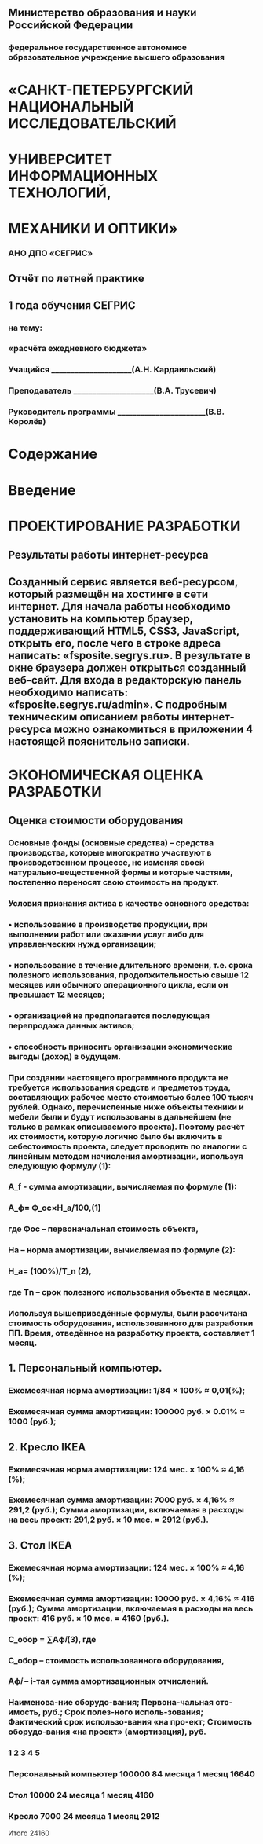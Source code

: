 ## Министерство образования и науки Российской Федерации
### федеральное государственное автономное образовательное учреждение высшего образования
# «САНКТ-ПЕТЕРБУРГСКИЙ НАЦИОНАЛЬНЫЙ ИССЛЕДОВАТЕЛЬСКИЙ
# УНИВЕРСИТЕТ ИНФОРМАЦИОННЫХ ТЕХНОЛОГИЙ,
# МЕХАНИКИ И ОПТИКИ»
### АНО ДПО «СЕГРИС»

## Отчёт по летней практике
## 1 года обучения СЕГРИС

### на тему:

### «расчёта ежедневного бюджета»

### Учащийся	_____________________(А.Н. Кардаильский)
### Преподаватель	_____________________(В.А. Трусевич)
### Руководитель программы 	_______________________(В.В. Королёв)
# Содержание

# Введение
# ПРОЕКТИРОВАНИЕ РАЗРАБОТКИ
## Результаты работы интернет-ресурса
## Созданный сервис является веб-ресурсом, который размещён на хостинге в сети интернет. Для начала работы необходимо установить на   компьютер браузер, поддерживающий HTML5, CSS3, JavaScript, открыть его, после чего в строке адреса написать: «fsposite.segrys.ru». В  результате в окне браузера должен открыться созданный веб-сайт. Для входа в редакторскую панель необходимо написать:  «fsposite.segrys.ru/admin». С подробным техническим описанием работы интернет-ресурса можно ознакомиться в приложении 4 настоящей  пояснительно записки.
# ЭКОНОМИЧЕСКАЯ ОЦЕНКА РАЗРАБОТКИ
## Оценка стоимости оборудования
### Основные фонды (основные средства) – средства производства, которые многократно участвуют в производственном процессе, не изменяя своей натурально-вещественной формы и которые частями, постепенно переносят свою стоимость на продукт.
### Условия признания актива в качестве основного средства:
### •	использование в производстве продукции, при выполнении работ или оказании услуг либо для управленческих нужд организации;
### •	использование в течение длительного времени, т.е. срока полезного использования, продолжительностью свыше 12 месяцев или обычного операционного цикла, если он превышает 12 месяцев;
### •	организацией не предполагается последующая перепродажа данных активов;
### •	способность приносить организации экономические выгоды (доход) в будущем.
### При создании настоящего программного продукта не требуется использования средств и предметов труда, составляющих рабочее место стоимостью более 100 тысяч рублей. Однако, перечисленные ниже объекты техники и мебели были и будут использованы в дальнейшем (не только в рамках описываемого проекта). Поэтому расчёт их стоимости, которую логично было бы включить в себестоимость проекта, следует проводить по аналогии с линейным методом начисления амортизации, используя следующую формулу (1):
### A_f - сумма амортизации, вычисляемая по формуле (1):
### А_ф= Ф_ос×Н_а/100,(1)
### где Фос – первоначальная стоимость объекта,
### На – норма амортизации, вычисляемая по формуле (2):
### Н_а=  (100%)/T_n (2),
### где Тn – срок полезного использования объекта в месяцах.
### Используя вышеприведённые формулы, были рассчитана стоимость оборудования, использованного для разработки ПП. Время, отведённое на разработку проекта, составляет 1 месяц.
## 1. Персональный компьютер.
### Ежемесячная норма амортизации: 1/84 × 100% ≈  0,01(%);
### Ежемесячная сумма амортизации: 100000 руб. × 0.01% ≈ 1000 (руб.);
## 2. Кресло IKEA
### Ежемесячная норма амортизации: 124 мес. × 100% ≈ 4,16 (%);
### Ежемесячная сумма амортизации: 7000 руб. × 4,16% ≈ 291,2 (руб.); Сумма амортизации, включаемая в расходы на весь проект: 291,2 руб. × 10 мес. = 2912 (руб.).
## 3. Стол IKEA
### Ежемесячная норма амортизации: 124 мес. × 100% ≈ 4,16 (%);
### Ежемесячная сумма амортизации: 10000 руб. × 4,16% ≈ 416 (руб.); Сумма амортизации, включаемая в расходы на весь проект: 416 руб. × 10 мес. = 4160 (руб.).

### С_обор = ∑Aф𝑖(3), где
### С_обор – стоимость использованного оборудования,
### Aф𝑖 – i-тая сумма амортизационных отчислений.

### Наименова-ние оборудо-вания; Первона-чальная сто-имость, руб.; Срок полез-ного исполь-зования; Фактический срок использо-вания «на про-ект; Стоимость оборудо-вания «на проект» (амортизация), руб.

### 1 2 3 4 5

### Персональный компьютер 100000 84 месяца 1 месяц 16640

### Стол 10000 24 месяца 1 месяц 4160

### Кресло 7000 24 месяца 1 месяц 2912


Итого 24160
